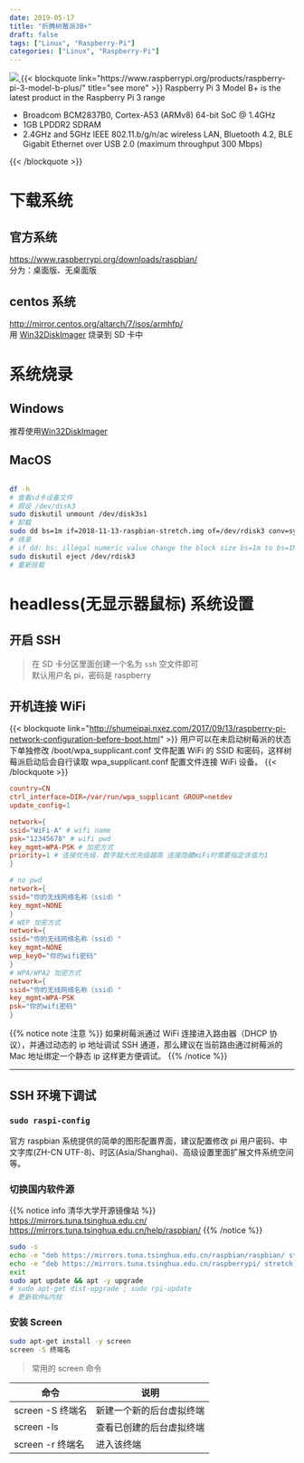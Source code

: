 ```yaml
---
date: 2019-05-17
title: "折腾树莓派3B+"
draft: false
tags: ["Linux", "Raspberry-Pi"]
categories: ["Linux", "Raspberry-Pi"]
---
```


<a href="https://projects.raspberrypi.org/en/pathways/getting-started-with-raspberry-pi">
<img src="https://www.raspberrypi.org/app/uploads/2018/07/42558525-6dd32c62-84e9-11e8-99d2-0281ffe300c3.gif">
</a>
{{< blockquote link="https://www.raspberrypi.org/products/raspberry-pi-3-model-b-plus/" title="see more"  >}}
Raspberry Pi 3 Model B+ is the latest product in the Raspberry Pi 3 range

- Broadcom BCM2837B0, Cortex-A53 (ARMv8) 64-bit SoC @ 1.4GHz
- 1GB LPDDR2 SDRAM
- 2.4GHz and 5GHz IEEE 802.11.b/g/n/ac wireless LAN, Bluetooth 4.2, BLE
  Gigabit Ethernet over USB 2.0 (maximum throughput 300 Mbps)

{{< /blockquote >}}

# 下载系统

## 官方系统

https://www.raspberrypi.org/downloads/raspbian/  
分为：桌面版、无桌面版

## centos 系统

http://mirror.centos.org/altarch/7/isos/armhfp/  
用 [Win32DiskImager](https://sourceforge.net/projects/win32diskimager/) 烧录到 SD 卡中

# 系统烧录

## Windows

推荐使用[Win32DiskImager](https://sourceforge.net/projects/win32diskimager/)

## MacOS

```bash

df -h
# 查看sd卡设备文件
# 假设 /dev/disk3
sudo diskutil unmount /dev/disk3s1
# 卸载
sudo dd bs=1m if=2018-11-13-raspbian-stretch.img of=/dev/rdisk3 conv=sync
# 烧录
# if dd: bs: illegal numeric value change the block size bs=1m to bs=1M
sudo diskutil eject /dev/rdisk3
# 重新挂载
```

# headless(无显示器鼠标) 系统设置

## 开启 SSH

> 在 SD 卡分区里面创建一个名为 `ssh` 空文件即可  
> 默认用户名 pi，密码是 raspberry

## 开机连接 WiFi

{{< blockquote link="http://shumeipai.nxez.com/2017/09/13/raspberry-pi-network-configuration-before-boot.html" >}}
用户可以在未启动树莓派的状态下单独修改 /boot/wpa_supplicant.conf 文件配置 WiFi 的 SSID 和密码，这样树莓派启动后会自行读取 wpa_supplicant.conf 配置文件连接 WiFi 设备。
{{< /blockquote >}}

```conf
country=CN
ctrl_interface=DIR=/var/run/wpa_supplicant GROUP=netdev
update_config=1

network={
ssid="WiFi-A" # wifi name
psk="12345678" # wifi pwd
key_mgmt=WPA-PSK # 加密方式
priority=1 # 连接优先级，数字越大优先级越高 连接隐藏WiFi时需要指定该值为1
}

# no pwd
network={
ssid="你的无线网络名称（ssid）"
key_mgmt=NONE
}
# WEP 加密方式
network={
ssid="你的无线网络名称（ssid）"
key_mgmt=NONE
wep_key0="你的wifi密码"
}
# WPA/WPA2 加密方式
network={
ssid="你的无线网络名称（ssid）"
key_mgmt=WPA-PSK
psk="你的wifi密码"
}

```

{{% notice note 注意 %}}
如果树莓派通过 WiFi 连接进入路由器（DHCP 协议），并通过动态的 ip 地址调试 SSH 通道，那么建议在当前路由通过树莓派的 Mac 地址绑定一个静态 ip 这样更方便调试。
{{% /notice %}}

---

## SSH 环境下调试

### `sudo raspi-config`

官方 raspbian 系统提供的简单的图形配置界面，建议配置修改 pi 用户密码、中文字库(ZH-CN UTF-8)、时区(Asia/Shanghai)、高级设置里面扩展文件系统空间等。

### 切换国内软件源

{{% notice info 清华大学开源镜像站 %}}
https://mirrors.tuna.tsinghua.edu.cn/  
https://mirrors.tuna.tsinghua.edu.cn/help/raspbian/
{{% /notice %}}

```bash
sudo -s
echo -e "deb https://mirrors.tuna.tsinghua.edu.cn/raspbian/raspbian/ stretch main non-free contrib \ndeb-src https://mirrors.tuna.tsinghua.edu.cn/raspbian/raspbian/ stretch main non-free contrib" > /etc/apt/sources.list
echo -e "deb https://mirrors.tuna.tsinghua.edu.cn/raspberrypi/ stretch main" > /etc/apt/sources.list.d/raspi.list
exit
sudo apt update && apt -y upgrade
# sudo apt-get dist-upgrade ; sudo rpi-update
# 更新软件&内核
```

### 安装 Screen

```bash
sudo apt-get install -y screen
screen -S 终端名
```

> 常用的 screen 命令

| 命令             | 说明                     |
| ---------------- | ------------------------ |
| screen -S 终端名 | 新建一个新的后台虚拟终端 |
| screen -ls       | 查看已创建的后台虚拟终端 |
| screen -r 终端名 | 进入该终端               |

